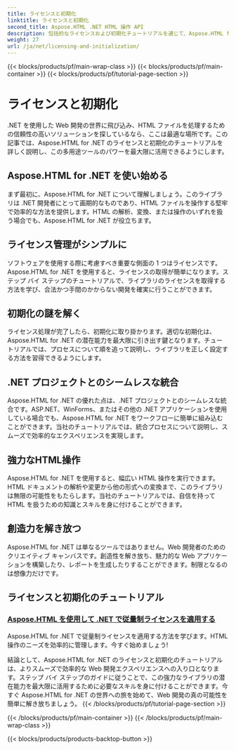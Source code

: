 ```yaml
---
title: ライセンスと初期化
linktitle: ライセンスと初期化
second_title: Aspose.HTML .NET HTML 操作 API
description: 包括的なライセンスおよび初期化チュートリアルを通じて、Aspose.HTML for .NET を効果的に活用する方法を学び、このツールの可能性を最大限に引き出しましょう。
weight: 27
url: /ja/net/licensing-and-initialization/
---
```


{{< blocks/products/pf/main-wrap-class >}}
{{< blocks/products/pf/main-container >}}
{{< blocks/products/pf/tutorial-page-section >}}

# ライセンスと初期化


.NET を使用した Web 開発の世界に飛び込み、HTML ファイルを処理するための信頼性の高いソリューションを探しているなら、ここは最適な場所です。この記事では、Aspose.HTML for .NET のライセンスと初期化のチュートリアルを詳しく説明し、この多用途ツールのパワーを最大限に活用できるようにします。

## Aspose.HTML for .NET を使い始める

まず最初に、Aspose.HTML for .NET について理解しましょう。このライブラリは .NET 開発者にとって画期的なものであり、HTML ファイルを操作する堅牢で効率的な方法を提供します。HTML の解析、変換、または操作のいずれを扱う場合でも、Aspose.HTML for .NET が役立ちます。 

## ライセンス管理がシンプルに

ソフトウェアを使用する際に考慮すべき重要な側面の 1 つはライセンスです。Aspose.HTML for .NET を使用すると、ライセンスの取得が簡単になります。ステップ バイ ステップのチュートリアルで、ライブラリのライセンスを取得する方法を学び、合法かつ手間のかからない開発を確実に行うことができます。 

## 初期化の謎を解く

ライセンス処理が完了したら、初期化に取り掛かります。適切な初期化は、Aspose.HTML for .NET の潜在能力を最大限に引き出す鍵となります。チュートリアルでは、プロセスについて順を追って説明し、ライブラリを正しく設定する方法を習得できるようにします。 

## .NET プロジェクトとのシームレスな統合

Aspose.HTML for .NET の優れた点は、.NET プロジェクトとのシームレスな統合です。ASP.NET、WinForms、またはその他の .NET アプリケーションを使用している場合でも、Aspose.HTML for .NET をワークフローに簡単に組み込むことができます。当社のチュートリアルでは、統合プロセスについて説明し、スムーズで効率的なエクスペリエンスを実現します。

## 強力なHTML操作

Aspose.HTML for .NET を使用すると、幅広い HTML 操作を実行できます。HTML ドキュメントの解析や変更から他の形式への変換まで、このライブラリは無限の可能性をもたらします。当社のチュートリアルでは、自信を持って HTML を扱うための知識とスキルを身に付けることができます。

## 創造力を解き放つ

Aspose.HTML for .NET は単なるツールではありません。Web 開発者のためのクリエイティブ キャンバスです。創造性を解き放ち、魅力的な Web アプリケーションを構築したり、レポートを生成したりすることができます。制限となるのは想像力だけです。

## ライセンスと初期化のチュートリアル
### [Aspose.HTML を使用して .NET で従量制ライセンスを適用する](./apply-metered-license/)
Aspose.HTML for .NET で従量制ライセンスを適用する方法を学びます。HTML 操作のニーズを効率的に管理します。今すぐ始めましょう!

結論として、Aspose.HTML for .NET のライセンスと初期化のチュートリアルは、よりスムーズで効率的な Web 開発エクスペリエンスへの入り口となります。ステップ バイ ステップのガイドに従うことで、この強力なライブラリの潜在能力を最大限に活用するために必要なスキルを身に付けることができます。今すぐ Aspose.HTML for .NET の世界への旅を始めて、Web 開発の真の可能性を簡単に解き放ちましょう。
{{< /blocks/products/pf/tutorial-page-section >}}

{{< /blocks/products/pf/main-container >}}
{{< /blocks/products/pf/main-wrap-class >}}

{{< blocks/products/products-backtop-button >}}
